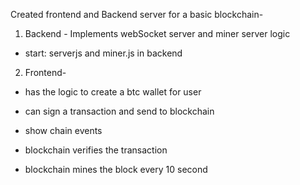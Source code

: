 Created frontend and Backend server for a basic blockchain-

1. Backend - Implements webSocket server and miner server logic

- start: serverjs and miner.js in backend

2. Frontend-

- has the logic to create a btc wallet for user
- can sign a transaction and send to blockchain
- show chain events

- blockchain verifies the transaction
- blockchain mines the block every 10 second
